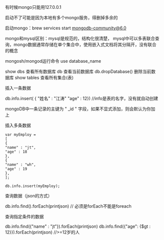 有时候mongo只能用127.0.0.1

启动不了可能是因为本地有多个mongo服务，得删掉多余的

启动mongo：brew services start mongodb-community@6.0

mongo和mysql区别：mysql是规范的，结构化很清楚， mysql中可以多表联合查询，mongo数据通常存储在单个集合中，使用嵌入式文档将其分隔开，没有联合的概念

 mongosh/mongod运行命令
use database_name

show dbs 	查看所有数据库
db		查看当前数据库
db.dropDatabase() 删除当前数据库
show tables  查看所有集合(表)



插入一条数据

db.info.insert( { "姓名" : "江涛" "age" : 12}) //info是表的名字，没有就自动创建

mongoDB中一条记录的主键为 " _id " 字段，如果不显式添加，则会默认为你加上

插入多条数据

~~~mongo
var myEmploy = 
[
{
"name" : "jt",
"age" : 18
},
{
"name" : "wh",
"age" : 19
},
];

db.info.insert(myEmploy);
~~~



查询数据（json的方式）

db.info.find().forEach(printjson)   // 必须是forEach不能是foreach



查询指定条件的数据

db.info.find({"name" : "jt"}).forEach(printjson)
db.info.find({"age": {$gt : 12}}).forEach(printjson)  //>=12岁的人